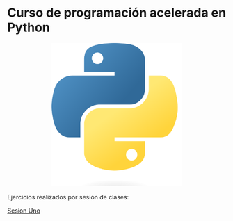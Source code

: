 # Curso de programación acelerada en Python
<p align="center">
<img src="python.png" width="300">
</p>
Ejercicios realizados por sesión de clases:

[Sesion Uno](/sesion1/README.md)
